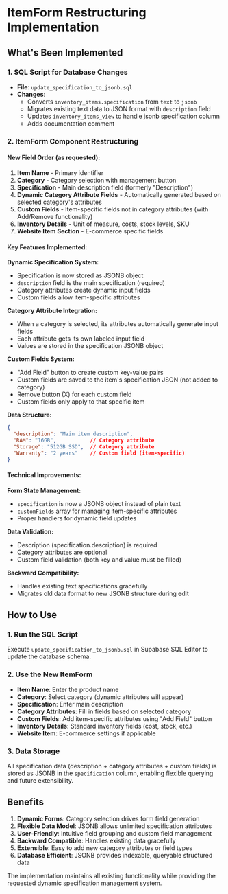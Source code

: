# ItemForm Restructuring Implementation

## What's Been Implemented

### 1. SQL Script for Database Changes
- **File**: `update_specification_to_jsonb.sql`
- **Changes**: 
  - Converts `inventory_items.specification` from `text` to `jsonb`
  - Migrates existing text data to JSON format with `description` field
  - Updates `inventory_items_view` to handle jsonb specification column
  - Adds documentation comment

### 2. ItemForm Component Restructuring

#### New Field Order (as requested):
1. **Item Name** - Primary identifier
2. **Category** - Category selection with management button
3. **Specification** - Main description field (formerly "Description")
4. **Dynamic Category Attribute Fields** - Automatically generated based on selected category's attributes
5. **Custom Fields** - Item-specific fields not in category attributes (with Add/Remove functionality)
6. **Inventory Details** - Unit of measure, costs, stock levels, SKU
7. **Website Item Section** - E-commerce specific fields

#### Key Features Implemented:

**Dynamic Specification System:**
- Specification is now stored as JSONB object
- `description` field is the main specification (required)
- Category attributes create dynamic input fields
- Custom fields allow item-specific attributes

**Category Attribute Integration:**
- When a category is selected, its attributes automatically generate input fields
- Each attribute gets its own labeled input field
- Values are stored in the specification JSONB object

**Custom Fields System:**
- "Add Field" button to create custom key-value pairs
- Custom fields are saved to the item's specification JSON (not added to category)
- Remove button (X) for each custom field
- Custom fields only apply to that specific item

**Data Structure:**
```json
{
  "description": "Main item description",
  "RAM": "16GB",           // Category attribute
  "Storage": "512GB SSD",  // Category attribute  
  "Warranty": "2 years"    // Custom field (item-specific)
}
```

#### Technical Improvements:

**Form State Management:**
- `specification` is now a JSONB object instead of plain text
- `customFields` array for managing item-specific attributes
- Proper handlers for dynamic field updates

**Data Validation:**
- Description (specification.description) is required
- Category attributes are optional
- Custom field validation (both key and value must be filled)

**Backward Compatibility:**
- Handles existing text specifications gracefully
- Migrates old data format to new JSONB structure during edit

## How to Use

### 1. Run the SQL Script
Execute `update_specification_to_jsonb.sql` in Supabase SQL Editor to update the database schema.

### 2. Use the New ItemForm
- **Item Name**: Enter the product name
- **Category**: Select category (dynamic attributes will appear)
- **Specification**: Enter main description 
- **Category Attributes**: Fill in fields based on selected category
- **Custom Fields**: Add item-specific attributes using "Add Field" button
- **Inventory Details**: Standard inventory fields (cost, stock, etc.)
- **Website Item**: E-commerce settings if applicable

### 3. Data Storage
All specification data (description + category attributes + custom fields) is stored as JSONB in the `specification` column, enabling flexible querying and future extensibility.

## Benefits

1. **Dynamic Forms**: Category selection drives form field generation
2. **Flexible Data Model**: JSONB allows unlimited specification attributes
3. **User-Friendly**: Intuitive field grouping and custom field management
4. **Backward Compatible**: Handles existing data gracefully
5. **Extensible**: Easy to add new category attributes or field types
6. **Database Efficient**: JSONB provides indexable, queryable structured data

The implementation maintains all existing functionality while providing the requested dynamic specification management system.
